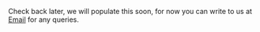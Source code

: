 Check back later, we will populate this soon, for now you can write to us at [Email](mailto:juanjcardona13@gmail.com) for any queries.
```